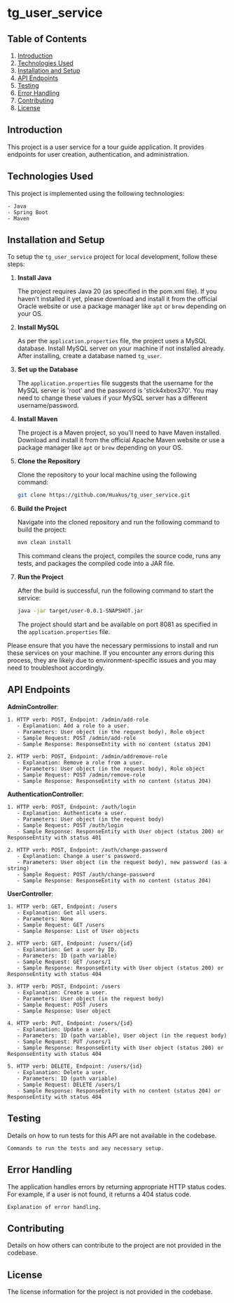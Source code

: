 # tg_user_service

## Table of Contents

1. [Introduction](#introduction)
2. [Technologies Used](#technologies-used)
3. [Installation and Setup](#installation-and-setup)
4. [API Endpoints](#api-endpoints)
5. [Testing](#testing)
6. [Error Handling](#error-handling)
7. [Contributing](#contributing)
8. [License](#license)

## Introduction

This project is a user service for a tour guide application. It provides endpoints for user creation, authentication, and administration.

## Technologies Used

This project is implemented using the following technologies:

```
- Java
- Spring Boot
- Maven
```

## Installation and Setup

To setup the `tg_user_service` project for local development, follow these steps:

1. **Install Java**

   The project requires Java 20 (as specified in the pom.xml file). If you haven't installed it yet, please download and install it from the official Oracle website or use a package manager like `apt` or `brew` depending on your OS.

2. **Install MySQL**

   As per the `application.properties` file, the project uses a MySQL database. Install MySQL server on your machine if not installed already. After installing, create a database named `tg_user`. 

3. **Set up the Database**

   The `application.properties` file suggests that the username for the MySQL server is 'root' and the password is 'stick4xbox370'. You may need to change these values if your MySQL server has a different username/password.

4. **Install Maven**

   The project is a Maven project, so you'll need to have Maven installed. Download and install it from the official Apache Maven website or use a package manager like `apt` or `brew` depending on your OS.

5. **Clone the Repository**

   Clone the repository to your local machine using the following command: 
   ``` bash
   git clone https://github.com/Huakus/tg_user_service.git
   ```
   
6. **Build the Project**

   Navigate into the cloned repository and run the following command to build the project:
   ``` bash
   mvn clean install
   ```
   This command cleans the project, compiles the source code, runs any tests, and packages the compiled code into a JAR file.

7. **Run the Project**

   After the build is successful, run the following command to start the service:
   ``` bash
   java -jar target/user-0.0.1-SNAPSHOT.jar
   ```
   The project should start and be available on port 8081 as specified in the `application.properties` file.

Please ensure that you have the necessary permissions to install and run these services on your machine. If you encounter any errors during this process, they are likely due to environment-specific issues and you may need to troubleshoot accordingly.


## API Endpoints

**AdminController**:

```
1. HTTP verb: POST, Endpoint: /admin/add-role
   - Explanation: Add a role to a user.
   - Parameters: User object (in the request body), Role object
   - Sample Request: POST /admin/add-role
   - Sample Response: ResponseEntity with no content (status 204)

2. HTTP verb: POST, Endpoint: /admin/addremove-role
   - Explanation: Remove a role from a user.
   - Parameters: User object (in the request body), Role object
   - Sample Request: POST /admin/remove-role
   - Sample Response: ResponseEntity with no content (status 204)
```

**AuthenticationController**:

```
1. HTTP verb: POST, Endpoint: /auth/login
   - Explanation: Authenticate a user.
   - Parameters: User object (in the request body)
   - Sample Request: POST /auth/login
   - Sample Response: ResponseEntity with User object (status 200) or ResponseEntity with status 401

2. HTTP verb: POST, Endpoint: /auth/change-password
   - Explanation: Change a user's password.
   - Parameters: User object (in the request body), new password (as a string)
   - Sample Request: POST /auth/change-password
   - Sample Response: ResponseEntity with no content (status 204)
```

**UserController**:

```
1. HTTP verb: GET, Endpoint: /users
   - Explanation: Get all users.
   - Parameters: None
   - Sample Request: GET /users
   - Sample Response: List of User objects

2. HTTP verb: GET, Endpoint: /users/{id}
   - Explanation: Get a user by ID.
   - Parameters: ID (path variable)
   - Sample Request: GET /users/1
   - Sample Response: ResponseEntity with User object (status 200) or ResponseEntity with status 404

3. HTTP verb: POST, Endpoint: /users
   - Explanation: Create a user.
   - Parameters: User object (in the request body)
   - Sample Request: POST /users
   - Sample Response: User object

4. HTTP verb: PUT, Endpoint: /users/{id}
   - Explanation: Update a user.
   - Parameters: ID (path variable), User object (in the request body)
   - Sample Request: PUT /users/1
   - Sample Response: ResponseEntity with User object (status 200) or ResponseEntity with status 404

5. HTTP verb: DELETE, Endpoint: /users/{id}
   - Explanation: Delete a user.
   - Parameters: ID (path variable)
   - Sample Request: DELETE /users/1
   - Sample Response: ResponseEntity with no content (status 204) or ResponseEntity with status 404
```

## Testing

Details on how to run tests for this API are not available in the codebase.

```
Commands to run the tests and any necessary setup.
```

## Error Handling

The application handles errors by returning appropriate HTTP status codes. For example, if a user is not found, it returns a 404 status code.

```
Explanation of error handling.
```

## Contributing

Details on how others can contribute to the project are not provided in the codebase.

## License

The license information for the project is not provided in the codebase.
